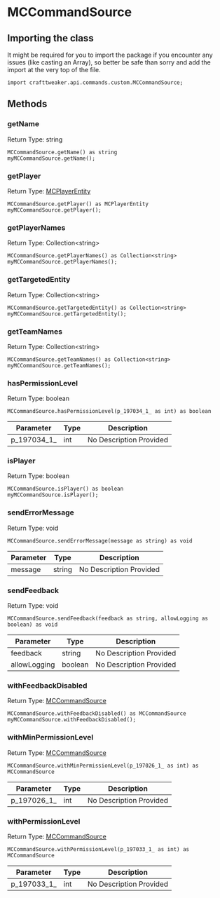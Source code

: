 # MCCommandSource

## Importing the class

It might be required for you to import the package if you encounter any issues (like casting an Array), so better be safe than sorry and add the import at the very top of the file.
```zenscript
import crafttweaker.api.commands.custom.MCCommandSource;
```


## Methods

### getName

Return Type: string

```zenscript
MCCommandSource.getName() as string
myMCCommandSource.getName();
```

### getPlayer

Return Type: [MCPlayerEntity](/vanilla/api/entity/MCPlayerEntity)

```zenscript
MCCommandSource.getPlayer() as MCPlayerEntity
myMCCommandSource.getPlayer();
```

### getPlayerNames

Return Type: Collection&lt;string&gt;

```zenscript
MCCommandSource.getPlayerNames() as Collection<string>
myMCCommandSource.getPlayerNames();
```

### getTargetedEntity

Return Type: Collection&lt;string&gt;

```zenscript
MCCommandSource.getTargetedEntity() as Collection<string>
myMCCommandSource.getTargetedEntity();
```

### getTeamNames

Return Type: Collection&lt;string&gt;

```zenscript
MCCommandSource.getTeamNames() as Collection<string>
myMCCommandSource.getTeamNames();
```

### hasPermissionLevel

Return Type: boolean

```zenscript
MCCommandSource.hasPermissionLevel(p_197034_1_ as int) as boolean
```

| Parameter | Type | Description |
|-----------|------|-------------|
| p_197034_1_ | int | No Description Provided |


### isPlayer

Return Type: boolean

```zenscript
MCCommandSource.isPlayer() as boolean
myMCCommandSource.isPlayer();
```

### sendErrorMessage

Return Type: void

```zenscript
MCCommandSource.sendErrorMessage(message as string) as void
```

| Parameter | Type | Description |
|-----------|------|-------------|
| message | string | No Description Provided |


### sendFeedback

Return Type: void

```zenscript
MCCommandSource.sendFeedback(feedback as string, allowLogging as boolean) as void
```

| Parameter | Type | Description |
|-----------|------|-------------|
| feedback | string | No Description Provided |
| allowLogging | boolean | No Description Provided |


### withFeedbackDisabled

Return Type: [MCCommandSource](/vanilla/api/commands/custom/MCCommandSource)

```zenscript
MCCommandSource.withFeedbackDisabled() as MCCommandSource
myMCCommandSource.withFeedbackDisabled();
```

### withMinPermissionLevel

Return Type: [MCCommandSource](/vanilla/api/commands/custom/MCCommandSource)

```zenscript
MCCommandSource.withMinPermissionLevel(p_197026_1_ as int) as MCCommandSource
```

| Parameter | Type | Description |
|-----------|------|-------------|
| p_197026_1_ | int | No Description Provided |


### withPermissionLevel

Return Type: [MCCommandSource](/vanilla/api/commands/custom/MCCommandSource)

```zenscript
MCCommandSource.withPermissionLevel(p_197033_1_ as int) as MCCommandSource
```

| Parameter | Type | Description |
|-----------|------|-------------|
| p_197033_1_ | int | No Description Provided |



